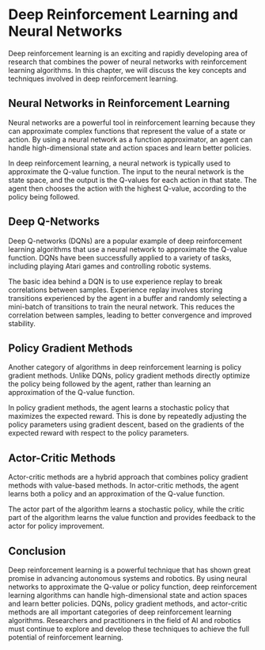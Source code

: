 Deep Reinforcement Learning and Neural Networks
=================================================================================================

Deep reinforcement learning is an exciting and rapidly developing area of research that combines the power of neural networks with reinforcement learning algorithms. In this chapter, we will discuss the key concepts and techniques involved in deep reinforcement learning.

Neural Networks in Reinforcement Learning
-----------------------------------------

Neural networks are a powerful tool in reinforcement learning because they can approximate complex functions that represent the value of a state or action. By using a neural network as a function approximator, an agent can handle high-dimensional state and action spaces and learn better policies.

In deep reinforcement learning, a neural network is typically used to approximate the Q-value function. The input to the neural network is the state space, and the output is the Q-values for each action in that state. The agent then chooses the action with the highest Q-value, according to the policy being followed.

Deep Q-Networks
---------------

Deep Q-networks (DQNs) are a popular example of deep reinforcement learning algorithms that use a neural network to approximate the Q-value function. DQNs have been successfully applied to a variety of tasks, including playing Atari games and controlling robotic systems.

The basic idea behind a DQN is to use experience replay to break correlations between samples. Experience replay involves storing transitions experienced by the agent in a buffer and randomly selecting a mini-batch of transitions to train the neural network. This reduces the correlation between samples, leading to better convergence and improved stability.

Policy Gradient Methods
-----------------------

Another category of algorithms in deep reinforcement learning is policy gradient methods. Unlike DQNs, policy gradient methods directly optimize the policy being followed by the agent, rather than learning an approximation of the Q-value function.

In policy gradient methods, the agent learns a stochastic policy that maximizes the expected reward. This is done by repeatedly adjusting the policy parameters using gradient descent, based on the gradients of the expected reward with respect to the policy parameters.

Actor-Critic Methods
--------------------

Actor-critic methods are a hybrid approach that combines policy gradient methods with value-based methods. In actor-critic methods, the agent learns both a policy and an approximation of the Q-value function.

The actor part of the algorithm learns a stochastic policy, while the critic part of the algorithm learns the value function and provides feedback to the actor for policy improvement.

Conclusion
----------

Deep reinforcement learning is a powerful technique that has shown great promise in advancing autonomous systems and robotics. By using neural networks to approximate the Q-value or policy function, deep reinforcement learning algorithms can handle high-dimensional state and action spaces and learn better policies. DQNs, policy gradient methods, and actor-critic methods are all important categories of deep reinforcement learning algorithms. Researchers and practitioners in the field of AI and robotics must continue to explore and develop these techniques to achieve the full potential of reinforcement learning.

